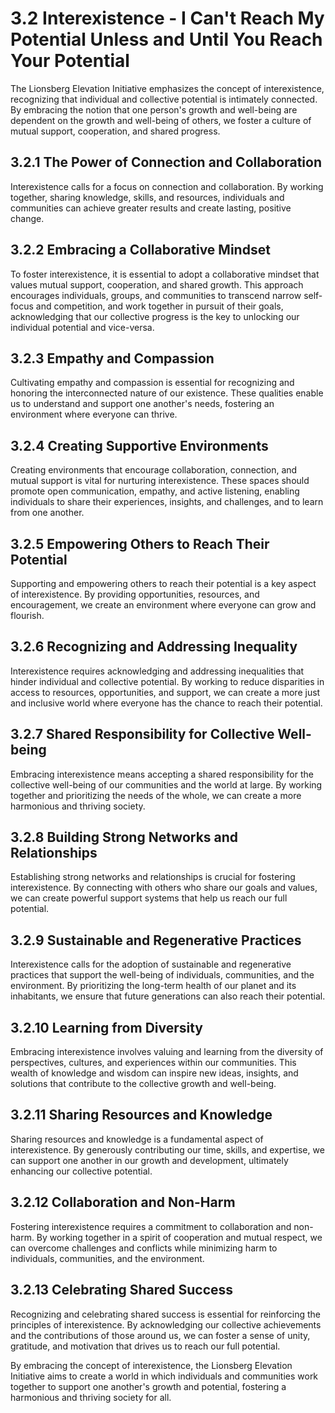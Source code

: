 # 3.2 Interexistence - I Can't Reach My Potential Unless and Until You Reach Your Potential

The Lionsberg Elevation Initiative emphasizes the concept of interexistence, recognizing that individual and collective potential is intimately connected. By embracing the notion that one person's growth and well-being are dependent on the growth and well-being of others, we foster a culture of mutual support, cooperation, and shared progress.

## 3.2.1 The Power of Connection and Collaboration

Interexistence calls for a focus on connection and collaboration. By working together, sharing knowledge, skills, and resources, individuals and communities can achieve greater results and create lasting, positive change.

## 3.2.2 Embracing a Collaborative Mindset

To foster interexistence, it is essential to adopt a collaborative mindset that values mutual support, cooperation, and shared growth. This approach encourages individuals, groups, and communities to transcend narrow self-focus and competition, and work together in pursuit of their goals, acknowledging that our collective progress is the key to unlocking our individual potential and vice-versa.

## 3.2.3 Empathy and Compassion

Cultivating empathy and compassion is essential for recognizing and honoring the interconnected nature of our existence. These qualities enable us to understand and support one another's needs, fostering an environment where everyone can thrive.

## 3.2.4 Creating Supportive Environments

Creating environments that encourage collaboration, connection, and mutual support is vital for nurturing interexistence. These spaces should promote open communication, empathy, and active listening, enabling individuals to share their experiences, insights, and challenges, and to learn from one another.

## 3.2.5 Empowering Others to Reach Their Potential

Supporting and empowering others to reach their potential is a key aspect of interexistence. By providing opportunities, resources, and encouragement, we create an environment where everyone can grow and flourish.

## 3.2.6 Recognizing and Addressing Inequality

Interexistence requires acknowledging and addressing inequalities that hinder individual and collective potential. By working to reduce disparities in access to resources, opportunities, and support, we can create a more just and inclusive world where everyone has the chance to reach their potential.

## 3.2.7 Shared Responsibility for Collective Well-being

Embracing interexistence means accepting a shared responsibility for the collective well-being of our communities and the world at large. By working together and prioritizing the needs of the whole, we can create a more harmonious and thriving society.

## 3.2.8 Building Strong Networks and Relationships

Establishing strong networks and relationships is crucial for fostering interexistence. By connecting with others who share our goals and values, we can create powerful support systems that help us reach our full potential.

## 3.2.9 Sustainable and Regenerative Practices

Interexistence calls for the adoption of sustainable and regenerative practices that support the well-being of individuals, communities, and the environment. By prioritizing the long-term health of our planet and its inhabitants, we ensure that future generations can also reach their potential.

## 3.2.10 Learning from Diversity

Embracing interexistence involves valuing and learning from the diversity of perspectives, cultures, and experiences within our communities. This wealth of knowledge and wisdom can inspire new ideas, insights, and solutions that contribute to the collective growth and well-being.

## 3.2.11 Sharing Resources and Knowledge

Sharing resources and knowledge is a fundamental aspect of interexistence. By generously contributing our time, skills, and expertise, we can support one another in our growth and development, ultimately enhancing our collective potential.

## 3.2.12 Collaboration and Non-Harm

Fostering interexistence requires a commitment to collaboration and non-harm. By working together in a spirit of cooperation and mutual respect, we can overcome challenges and conflicts while minimizing harm to individuals, communities, and the environment.

## 3.2.13 Celebrating Shared Success

Recognizing and celebrating shared success is essential for reinforcing the principles of interexistence. By acknowledging our collective achievements and the contributions of those around us, we can foster a sense of unity, gratitude, and motivation that drives us to reach our full potential.

By embracing the concept of interexistence, the Lionsberg Elevation Initiative aims to create a world in which individuals and communities work together to support one another's growth and potential, fostering a harmonious and thriving society for all.